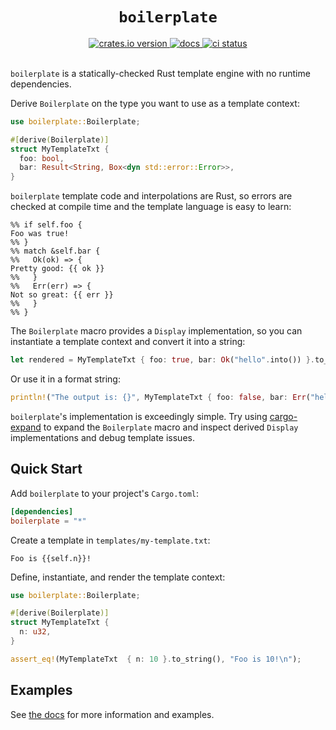 <h1 align="center"><code>boilerplate</code></h1>

<div align="center">
  <a href="https://crates.io/crates/boilerplate">
    <img src="https://img.shields.io/crates/v/boilerplate.svg" alt="crates.io version">
  </a>
  <a href="https://docs.rs/boilerplate/latest/boilerplate/">
    <img src="https://img.shields.io/crates/v/boilerplate?color=blue&label=docs" alt="docs">
  </a>
  <a href="https://github.com/casey/boilerplate/actions">
    <img src="https://github.com/casey/boilerplate/workflows/CI/badge.svg" alt="ci status">
  </a>
</div>

<br>

`boilerplate` is a statically-checked Rust template engine with no runtime
dependencies.

Derive `Boilerplate` on the type you want to use as a template context:

```rust
use boilerplate::Boilerplate;

#[derive(Boilerplate)]
struct MyTemplateTxt {
  foo: bool,
  bar: Result<String, Box<dyn std::error::Error>>,
}
```

`boilerplate` template code and interpolations are Rust, so errors are checked
at compile time and the template language is easy to learn:

```text
%% if self.foo {
Foo was true!
%% }
%% match &self.bar {
%%   Ok(ok) => {
Pretty good: {{ ok }}
%%   }
%%   Err(err) => {
Not so great: {{ err }}
%%   }
%% }
```

The `Boilerplate` macro provides a `Display` implementation, so you can
instantiate a template context and convert it into a string:

```rust
let rendered = MyTemplateTxt { foo: true, bar: Ok("hello".into()) }.to_string();
```

Or use it in a format string:

```rust
println!("The output is: {}", MyTemplateTxt { foo: false, bar: Err("hello".into()) });
```

`boilerplate`'s implementation is exceedingly simple. Try using
[cargo-expand](https://github.com/dtolnay/cargo-expand) to expand the
`Boilerplate` macro and inspect derived `Display` implementations and debug
template issues.

Quick Start
-----------

Add `boilerplate` to your project's `Cargo.toml`:

```toml
[dependencies]
boilerplate = "*"
```

Create a template in `templates/my-template.txt`:

```text
Foo is {{self.n}}!
```

Define, instantiate, and render the template context:

```rust
use boilerplate::Boilerplate;

#[derive(Boilerplate)]
struct MyTemplateTxt {
  n: u32,
}

assert_eq!(MyTemplateTxt  { n: 10 }.to_string(), "Foo is 10!\n");
```

Examples
--------

See [the docs](https://docs.rs/boilerplate/latest/boilerplate/) for more information and examples.
